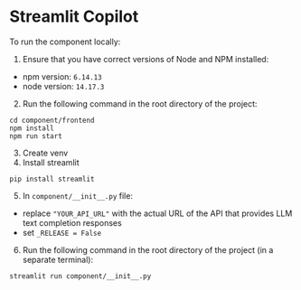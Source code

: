 # Streamlit Copilot

To run the component locally:
1. Ensure that you have correct versions of Node and NPM installed:
- npm version: `6.14.13`
- node version: `14.17.3`
2. Run the following command in the root directory of the project:
```
cd component/frontend
npm install
npm run start
```
3. Create venv
4. Install streamlit
```
pip install streamlit
```
5. In `component/__init__.py` file:
- replace `"YOUR_API_URL"` with the actual URL of the API that provides LLM text completion responses
- set `_RELEASE = False`
6. Run the following command in the root directory of the project (in a separate terminal):
```
streamlit run component/__init__.py
```
